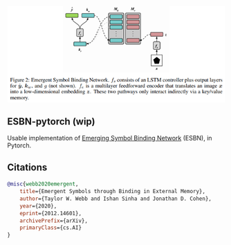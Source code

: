 <img src="./esbn.png" width="600px"></img>

## ESBN-pytorch (wip)

Usable implementation of <a href="https://arxiv.org/abs/2012.14601">Emerging Symbol Binding Network</a> (ESBN), in Pytorch.

## Citations

```bibtex
@misc{webb2020emergent,
    title={Emergent Symbols through Binding in External Memory}, 
    author={Taylor W. Webb and Ishan Sinha and Jonathan D. Cohen},
    year={2020},
    eprint={2012.14601},
    archivePrefix={arXiv},
    primaryClass={cs.AI}
}
```
